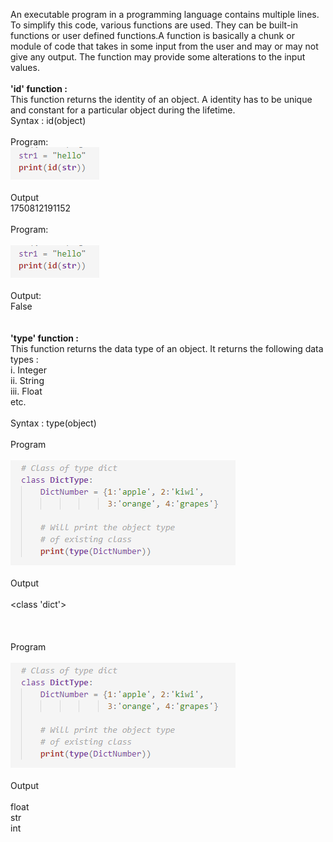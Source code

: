 An executable program in a programming language contains multiple lines. To simplify this code, various functions are used.
They can be built-in functions or user defined functions.A function is basically a chunk or module of code that takes in some input from the user and may or may not give any output. The function may provide some alterations to the input values.<br><br>
<b> 'id' function :</b><br>
This function returns the identity of an object. A identity has to be unique and constant for a particular object during the lifetime.<br>
Syntax : id(object)<br><br>
Program:<br>
<img src="images/img1.PNG"><br><br>
Output<br>
1750812191152<br><br>
Program:<br><br>
<img src="images/img1.PNG"><br><br>
Output:<br>
False<br><br>
<br>
<b> 'type' function :</b><br>
 This function returns the data type of an object. It returns the following data types :<br>
i. Integer<br>
ii. String<br>
iii. Float<br>
etc.<br><br>
Syntax : type(object)<br><br>
Program<br><br>
<img src="images/img3.PNG"><br><br>
Output<br><br>
<class 'dict'><br><br>
<br><br>
Program<br><br>
<img src="images/img3.PNG"><br><br>
Output<br><br>
float<br>
str<br>
int



